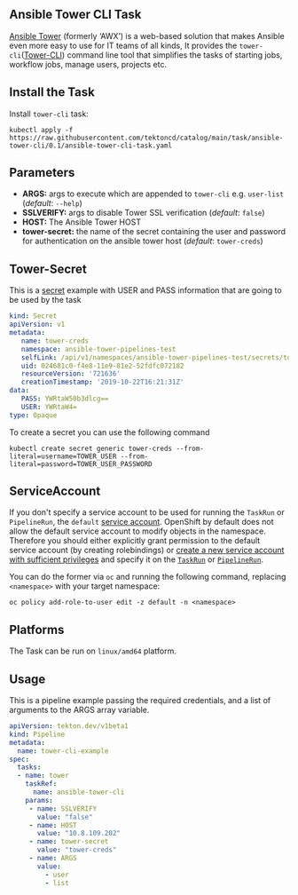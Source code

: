 
## Ansible Tower CLI Task

[Ansible Tower](https://ansible.com/tower) (formerly ‘AWX’) is a web-based solution that makes Ansible even more easy to use for IT teams of all kinds, It provides the `tower-cli`([Tower-CLI](https://docs.ansible.com/ansible-tower/latest/html/towerapi/tower_cli.html)) command line tool that simplifies the tasks of starting jobs, workflow jobs, manage users, projects etc.

## Install the Task

Install `tower-cli` task:
```
kubectl apply -f https://raw.githubusercontent.com/tektoncd/catalog/main/task/ansible-tower-cli/0.1/ansible-tower-cli-task.yaml
```

## Parameters

* **ARGS:** args to execute which are appended to `tower-cli` e.g. `user-list` (_default_: `--help`)
* **SSLVERIFY:** args to disable Tower SSL verification (_default_: `false`)
* **HOST:** The Ansible Tower HOST
* **tower-secret:** the name of the secret containing the user and password for authentication on the ansible tower host (_default_: `tower-creds`)

## Tower-Secret

This is a [secret]([https://kubernetes.io/docs/concepts/configuration/secret/](https://kubernetes.io/docs/concepts/configuration/secret/)) example with USER and PASS information that are going to be used by the task

```yaml
kind: Secret
apiVersion: v1
metadata:
   name: tower-creds
   namespace: ansible-tower-pipelines-test
   selfLink: /api/v1/namespaces/ansible-tower-pipelines-test/secrets/tower-creds
   uid: 024681c0-f4e8-11e9-81e2-52fdfc072182
   resourceVersion: '721636'
   creationTimestamp: '2019-10-22T16:21:31Z'
data:
   PASS: YWRtaW50b3dlcg==
   USER: YWRtaW4=
type: Opaque
```


To create a secret you can use the following command

```
kubectl create secret generic tower-creds --from-literal=username=TOWER_USER --from-literal=password=TOWER_USER_PASSWORD
```

## ServiceAccount

If you don't specify a service account to be used for running the `TaskRun` or `PipelineRun`, the `default` [service account](https://kubernetes.io/docs/tasks/configure-pod-container/configure-service-account/#use-the-default-service-account-to-access-the-api-server). OpenShift by default does not allow the default service account to modify objects in the namespace. Therefore you should either explicitly grant permission to the default service account (by creating rolebindings) or [create a new service account with sufficient privileges](https://kubernetes.io/docs/reference/access-authn-authz/rbac/#service-account-permissions) and specify it on the [`TaskRun`](https://github.com/tektoncd/pipeline/blob/main/docs/taskruns.md#service-account) or [`PipelineRun`](https://github.com/tektoncd/pipeline/blob/main/docs/pipelineruns.md#service-account).

You can do the former via `oc` and running the following command, replacing `<namespace>` with your target namespace:
```
oc policy add-role-to-user edit -z default -n <namespace>
```

## Platforms

The Task can be run on `linux/amd64` platform.

## Usage

This is a pipeline example passing the required credentials, and a list of arguments to the ARGS array variable.

```yaml
apiVersion: tekton.dev/v1beta1
kind: Pipeline
metadata:
  name: tower-cli-example
spec:
  tasks:
  - name: tower
    taskRef:
      name: ansible-tower-cli
    params:
     - name: SSLVERIFY
       value: "false"
     - name: HOST
       value: "10.8.109.202"
     - name: tower-secret
       value: "tower-creds"
     - name: ARGS
       value:
         - user
         - list

```
